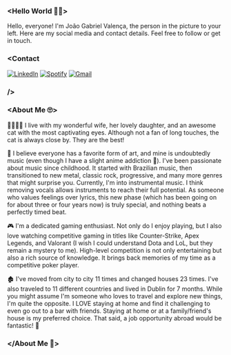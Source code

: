 ### <Hello World 🐱‍👤> 

Hello, everyone! I'm João Gabriel Valença, the person in the picture to your left. Here are my social media and contact details. Feel free to follow or get in touch.

### <Contact 
[![LinkedIn](https://imgur.com/RaoyuRq.png)](https://www.linkedin.com/in/joao-gabriel-valenca/)
[![Spotify](https://imgur.com/NwPaMaH.png)](https://open.spotify.com/user/jgvalenca?si=0520132b97294c2b)
[![Gmail](https://imgur.com/KpBk4mt.png)](mailto:joaogabrielvalenca@gmail.com)
### />

### <About Me 🙄>
👨‍👩‍👧😺 I live with my wonderful wife, her lovely daughter, and an awesome cat with the most captivating eyes. Although not a fan of long touches, the cat is always close by. They are the best!

🎵 I believe everyone has a favorite form of art, and mine is undoubtedly music (even though I have a slight anime addiction 🤫). I've been passionate about music since childhood. It started with Brazilian music, then transitioned to new metal, classic rock, progressive, and many more genres that might surprise you. Currently, I'm into instrumental music. I think removing vocals allows instruments to reach their full potential. As someone who values feelings over lyrics, this new phase (which has been going on for about three or four years now) is truly special, and nothing beats a perfectly timed beat.

🎮 I'm a dedicated gaming enthusiast. Not only do I enjoy playing, but I also love watching competitive gaming in titles like Counter-Strike, Apex Legends, and Valorant (I wish I could understand Dota and LoL, but they remain a mystery to me). High-level competition is not only entertaining but also a rich source of knowledge. It brings back memories of my time as a competitive poker player.

🏚 I've moved from city to city 11 times and changed houses 23 times. I've also traveled to 11 different countries and lived in Dublin for 7 months. While you might assume I'm someone who loves to travel and explore new things, I'm quite the opposite. I LOVE staying at home and find it challenging to even go out to a bar with friends. Staying at home or at a family/friend's house is my preferred choice. That said, a job opportunity abroad would be fantastic! 😬
### </About Me 🙂>

  
<!--
**joaogabrielvalenca/joaogabrielvalenca** is a ✨ _special_ ✨ repository because its `README.md` (this file) appears on your GitHub profile.

Here are some ideas to get you started:

- 🔭 I’m currently working on ...
- 🌱 I’m currently learning ...
- 👯 I’m looking to collaborate on ...
- 🤔 I’m looking for help with ...
- 💬 Ask me about ...
- 📫 How to reach me: ...
- 😄 Pronouns: ...
- ⚡ Fun fact: ...
-->
